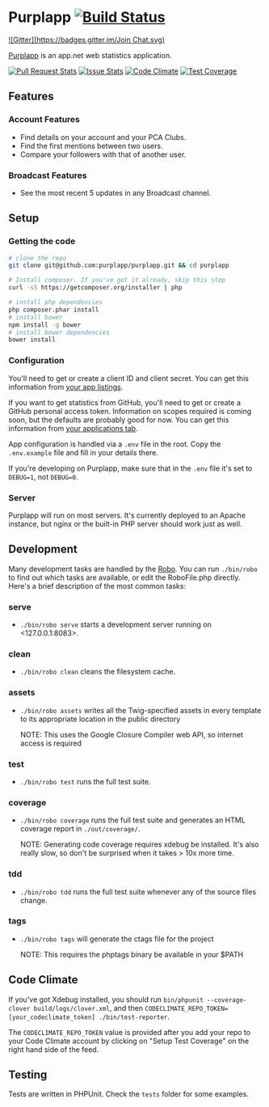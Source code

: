 Purplapp [![Build Status][ci img]][ci link]
========
[![Gitter](https://badges.gitter.im/Join Chat.svg)](https://gitter.im/purplapp/purplapp?utm_source=badge&utm_medium=badge&utm_campaign=pr-badge&utm_content=badge)

[Purplapp](http://app.net/purplapp) is an app.net web statistics application.

[![Pull Request Stats][pr img]][pr link] [![Issue Stats][is img]][is link] [![Code Climate][cc img]][cc link] [![Test Coverage][tc img]][cc link]

[ci img]: https://travis-ci.org/purplapp/purplapp.svg?branch=master
[cc img]: https://codeclimate.com/github/purplapp/purplapp/badges/gpa.svg
[tc img]: https://codeclimate.com/github/purplapp/purplapp/badges/coverage.svg
[is img]: http://issuestats.com/github/purplapp/purplapp/badge/issue
[pr img]: http://issuestats.com/github/purplapp/purplapp/badge/pr

[ci link]: https://travis-ci.org/purplapp/purplapp
[is link]: http://issuestats.com/github/purplapp/purplapp
[pr link]: http://issuestats.com/github/purplapp/purplapp
[cc link]: https://codeclimate.com/github/purplapp/purplapp

## Features

### Account Features

- Find details on your account and your PCA Clubs.
- Find the first mentions between two users.
- Compare your followers with that of another user.

### Broadcast Features

- See the most recent 5 updates in any Broadcast channel.

## Setup

### Getting the code

```bash
# clone the repo
git clone git@github.com:purplapp/purplapp.git && cd purplapp

# Install composer. If you've got it already, skip this step
curl -sS https://getcomposer.org/installer | php

# install php dependencies
php composer.phar install
# install bower
npm install -g bower
# install bower dependencies
bower install
```

### Configuration

You'll need to get or create a client ID and client secret. You can get this information from [your app listings](https://account.app.net/developer/apps/).

If you want to get statistics from GitHub, you'll need to get or create a GitHub personal access token. Information on scopes required is coming soon, but the defaults are probably good for now. You can get this information from [your applications tab](https://github.com/settings/tokens/new).

App configuration is handled via a `.env` file in the root. Copy the `.env.example` file and fill in your details there.

If you're developing on Purplapp, make sure that in the `.env` file it's set to `DEBUG=1`, not `DEBUG=0`.

### Server

Purplapp will run on most servers. It's currently deployed to an Apache instance, but nginx or the built-in PHP server should work just as well.

## Development

Many development tasks are handled by the [Robo][robo]. You can run `./bin/robo` to find out which tasks are available, or edit the RoboFile.php directly. Here's a brief description of the most common tasks:

### serve

- `./bin/robo serve` starts a development server running on <127.0.0.1:8083>.

### clean

- `./bin/robo clean` cleans the filesystem cache.

### assets

- `./bin/robo assets` writes all the Twig-specified assets in every template to its appropriate location in the public directory

  NOTE: This uses the Google Closure Compiler web API, so internet access is required

### test

- `./bin/robo test` runs the full test suite.

### coverage

- `./bin/robo coverage` runs the full test suite and generates an HTML coverage report in `./out/coverage/`.

  NOTE: Generating code coverage requires xdebug be installed. It's also really slow, so don't be surprised when it takes > 10x more time.

### tdd

- `./bin/robo tdd` runs the full test suite whenever any of the source files change.

### tags

- `./bin/robo tags` will generate the ctags file for the project

  NOTE: This requires the phptags binary be available in your $PATH
  
## Code Climate

If you've got Xdebug installed, you should run `bin/phpunit --coverage-clover build/logs/clover.xml`, and then `CODECLIMATE_REPO_TOKEN=[your_codeclimate_token] ./bin/test-reporter`.

The `CODECLIMATE_REPO_TOKEN` value is provided after you add your repo to your Code Climate account by clicking on "Setup Test Coverage" on the right hand side of the feed.

## Testing

Tests are written in PHPUnit. Check the `tests` folder for some examples.

[robo]: http://robo.li/
